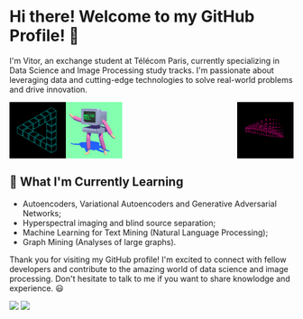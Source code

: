 # Hi there! Welcome to my GitHub Profile! 👋

I'm Vitor, an exchange student at Télécom Paris, currently specializing in Data Science and Image Processing study tracks. I'm passionate about leveraging data and cutting-edge technologies to solve real-world problems and drive innovation. 

<div> 
  <img align="left" alt="GIF" src="https://github.com/V-kr0pt/V-kr0pt/blob/main/CheerySeparateGoldeneye-size_restricted.gif" width="100" height="100" />
  <img align="center" alt="GIF" src="https://github.com/V-kr0pt/V-kr0pt/blob/main/200w.gif" width="100" height="100" />
  <img align="right" alt="GIF" src="https://github.com/V-kr0pt/V-kr0pt/blob/main/01d7176e77aebf3b461562899efcf47f.gif" width="100" height="100" />
</div>

## 🌱 What I'm Currently Learning

- Autoencoders, Variational Autoencoders and Generative Adversarial Networks;
- Hyperspectral imaging and blind source separation;
- Machine Learning for Text Mining (Natural Language Processing);
- Graph Mining (Analyses of large graphs).

Thank you for visiting my GitHub profile! I'm excited to connect with fellow developers and contribute to the amazing world of data science and image processing. Don't hesitate to talk to me if you want to share knowlodge and experience. 😃


<div> 
  <a href = "mailto:vitor.franca@telecom-paris.fr"><img src="https://img.shields.io/badge/-Gmail-%23333?style=for-the-badge&logo=gmail&logoColor=white" target="_blank"></a>  
  <a href="https://www.linkedin.com/in/frvitor/" target="_blank"><img src="https://img.shields.io/badge/-LinkedIn-%230077B5?style=for-the-badge&logo=linkedin&logoColor=white" target="_blank"></a> 
  
</div>


